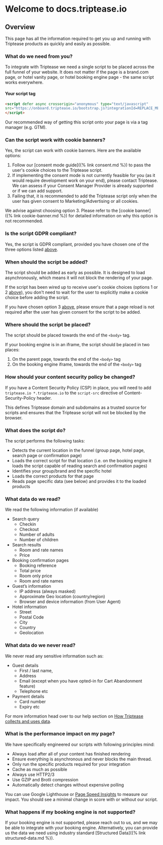 # Welcome to docs.triptease.io

## Overview

This page has all the information required to get you up and running with Triptease products as quickly and easily as possible.

### What do we need from you? 

To integrate with Triptease we need a single script to be placed across the full funnel of your website.
It does not matter if the page is a brand.com page, or hotel vanity page, or hotel booking engine page - the same script works everywhere.


#### Your script tag

```html
<script defer async crossorigin="anonymous" type="text/javascript"
src="https://onboard.triptease.io/bootstrap.js?integrationId=REPLACE_ME">
</script>
```

Our recommended way of getting this script onto your page is via a tag manager (e.g. GTM).

### Can the script work with cookie banners?

Yes, the script can work with cookie banners. Here are the available options:

1. Follow our [consent mode guide]({% link consent.md %}) to pass the user's cookie choices to the Triptease script.
2. If implementing the consent mode is not currently feasible for you (as it would require development work on your end), please contact Triptease. We can assess if your Consent Manager Provider is already supported or if we can add support.
3. Failing that, it is recommended to add the Triptease script only when the user has given consent to Marketing/Advertising or all cookies. 

We advise against choosing option 3. Please refer to the [cookie banner]({% link cookie-banner.md %}) for detailed information on why this option is not recommended.

### Is the script GDPR compliant?

Yes, the script is GDPR compliant, provided you have chosen one of the three options listed [above](#can-the-script-work-with-cookie-banners).

### When should the script be added?

The script should be added as early as possible. It is designed to load asynchronously, which means it will not block the rendering of your page.

If the script has been wired up to receive user's cookie choices (options 1 or 2 [above](#can-the-script-work-with-cookie-banners)), you don't need to wait for the user to explicitly make a cookie choice before adding the script.

If you have chosen option 3 [above](#can-the-script-work-with-cookie-banners), please ensure that a page reload is not required after the user has given consent for the script to be added.

### Where should the script be placed?

The script should be placed towards the end of the `<body>` tag.

If your booking engine is in an iframe, the script should be placed in two places:
1. On the parent page, towards the end of the `<body>` tag
2. On the booking engine iframe, towards the end of the `<body>` tag

### How should your content security policy be changed?

If you have a Content Security Policy (CSP) in place, you will need to add `triptease.io *.triptease.io` to the `script-src` directive of Content-Security-Policy header.

This defines Triptease domain and subdomains as a trusted source for scripts and ensures that the Triptease script will not be blocked by the browser.

### What does the script do? 

The script performs the following tasks:
- Detects the current location in the funnel (group page, hotel page, search page or confirmation page)
- Loads the correct script for that location (i.e. on the booking engine it loads the script capable of reading search and confirmation pages)  
- Identifies your group/brand and the specific hotel 
- Loads the correct products for that page
- Reads page specific data (see below) and provides it to the loaded products

### What data do we read?

We read the following information (if available)
- Search query
    - Checkin 
    - Checkout 
    - Number of adults 
    - Number of children
- Search results
    - Room and rate names
    - Price
- Booking confirmation pages
    - Booking reference
    - Total price 
    - Room only price
    - Room and rate names
- Guest’s information
    - IP address (always masked) 
    - Approximate Geo location (country/region) 
    - Browser and device information (from User Agent)
- Hotel information
    - Street
    - Postal Code
    - City
    - Country
    - Geolocation

### What data do we never read?

We never read any sensitive information such as:
- Guest details 
    - First / last name,
    - Address
    - Email (except when you have opted-in for Cart Abandonment feature)
    - Telephone etc
- Payment details 
    - Card number
    - Expiry etc

For more information head over to our help section on [How Triptease collects and uses data](https://help.triptease.com/en/collections/102136-getting-started#how-triptease-collects-and-uses-data).

### What is the performance impact on my page?

We have specifically engineered our scripts with following principles mind:
 - Always load after all of your content has finished rendering 
 - Ensure everything is asynchronous and never blocks the main thread. 
 - Only run the specific products required for your integration
 - Cache as much as possible
 - Always use HTTP2/3
 - Use GZIP and Brotli compression
 - Automatically detect changes without expensive polling
 
You can use Google Lighthouse or [Page Speed Insights](https://developers.google.com/speed/pagespeed/insights/) to measure our impact. 
You should see a minimal change in score with or without our script.

### What happens if my booking engine is not supported?

If your booking engine is not supported, please reach out to us, and we may be able to integrate with your booking engine.
Alternatively, you can provide us the data we need using industry standard [Structured Data]({% link structured-data.md %}).
